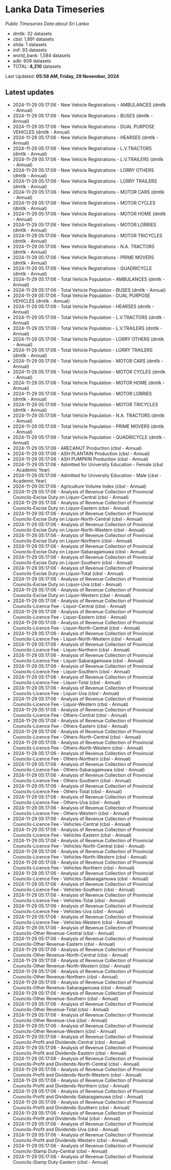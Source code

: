 # Lanka Data Timeseries
*Public Timeseries Data about Sri Lanka*

* dmtlk: 32 datasets
* cbsl: 1,891 datasets
* sltda: 1 datasets
* imf: 93 datasets
* world_bank: 1,584 datasets
* adb: 609 datasets
* TOTAL: **4,210** datasets

Last Updated: **05:58 AM, Friday, 29 November, 2024**

## Latest updates

* 2024-11-29 05:17:06 - New Vehicle Registrations - AMBULANCES (dmtlk - Annual)
* 2024-11-29 05:17:06 - New Vehicle Registrations - BUSES (dmtlk - Annual)
* 2024-11-29 05:17:06 - New Vehicle Registrations - DUAL PURPOSE VEHICLES (dmtlk - Annual)
* 2024-11-29 05:17:06 - New Vehicle Registrations - HEARSES (dmtlk - Annual)
* 2024-11-29 05:17:06 - New Vehicle Registrations - L.V.TRACTORS (dmtlk - Annual)
* 2024-11-29 05:17:06 - New Vehicle Registrations - L.V.TRAILERS (dmtlk - Annual)
* 2024-11-29 05:17:06 - New Vehicle Registrations - LORRY OTHERS (dmtlk - Annual)
* 2024-11-29 05:17:06 - New Vehicle Registrations - LORRY TRAILERS (dmtlk - Annual)
* 2024-11-29 05:17:06 - New Vehicle Registrations - MOTOR CARS (dmtlk - Annual)
* 2024-11-29 05:17:06 - New Vehicle Registrations - MOTOR CYCLES (dmtlk - Annual)
* 2024-11-29 05:17:06 - New Vehicle Registrations - MOTOR HOME (dmtlk - Annual)
* 2024-11-29 05:17:06 - New Vehicle Registrations - MOTOR LORRIES (dmtlk - Annual)
* 2024-11-29 05:17:06 - New Vehicle Registrations - MOTOR TRICYCLES (dmtlk - Annual)
* 2024-11-29 05:17:06 - New Vehicle Registrations - N.A. TRACTORS (dmtlk - Annual)
* 2024-11-29 05:17:06 - New Vehicle Registrations - PRIME MOVERS (dmtlk - Annual)
* 2024-11-29 05:17:06 - New Vehicle Registrations - QUADRICYCLE (dmtlk - Annual)
* 2024-11-29 05:17:06 - Total Vehicle Population - AMBULANCES (dmtlk - Annual)
* 2024-11-29 05:17:06 - Total Vehicle Population - BUSES (dmtlk - Annual)
* 2024-11-29 05:17:06 - Total Vehicle Population - DUAL PURPOSE VEHICLES (dmtlk - Annual)
* 2024-11-29 05:17:06 - Total Vehicle Population - HEARSES (dmtlk - Annual)
* 2024-11-29 05:17:06 - Total Vehicle Population - L.V.TRACTORS (dmtlk - Annual)
* 2024-11-29 05:17:06 - Total Vehicle Population - L.V.TRAILERS (dmtlk - Annual)
* 2024-11-29 05:17:06 - Total Vehicle Population - LORRY OTHERS (dmtlk - Annual)
* 2024-11-29 05:17:06 - Total Vehicle Population - LORRY TRAILERS (dmtlk - Annual)
* 2024-11-29 05:17:06 - Total Vehicle Population - MOTOR CARS (dmtlk - Annual)
* 2024-11-29 05:17:06 - Total Vehicle Population - MOTOR CYCLES (dmtlk - Annual)
* 2024-11-29 05:17:06 - Total Vehicle Population - MOTOR HOME (dmtlk - Annual)
* 2024-11-29 05:17:06 - Total Vehicle Population - MOTOR LORRIES (dmtlk - Annual)
* 2024-11-29 05:17:06 - Total Vehicle Population - MOTOR TRICYCLES (dmtlk - Annual)
* 2024-11-29 05:17:06 - Total Vehicle Population - N.A. TRACTORS (dmtlk - Annual)
* 2024-11-29 05:17:06 - Total Vehicle Population - PRIME MOVERS (dmtlk - Annual)
* 2024-11-29 05:17:06 - Total Vehicle Population - QUADRICYCLE (dmtlk - Annual)
* 2024-11-29 05:17:06 - ARECANUT Production (cbsl - Annual)
* 2024-11-29 05:17:06 - ASH PLANTAIN Production (cbsl - Annual)
* 2024-11-29 05:17:06 - ASH PUMPKIN Production (cbsl - Annual)
* 2024-11-29 05:17:06 - Admitted for University Education - Female (cbsl - Academic Year)
* 2024-11-29 05:17:06 - Admitted for University Education - Male (cbsl - Academic Year)
* 2024-11-29 05:17:06 - Agriculture Volume Index (cbsl - Annual)
* 2024-11-29 05:17:06 - Analysis of Revenue Collection of Provincial Councils-Excise Duty on Liquor-Central (cbsl - Annual)
* 2024-11-29 05:17:06 - Analysis of Revenue Collection of Provincial Councils-Excise Duty on Liquor-Eastern (cbsl - Annual)
* 2024-11-29 05:17:06 - Analysis of Revenue Collection of Provincial Councils-Excise Duty on Liquor-North-Central (cbsl - Annual)
* 2024-11-29 05:17:06 - Analysis of Revenue Collection of Provincial Councils-Excise Duty on Liquor-North-Western (cbsl - Annual)
* 2024-11-29 05:17:06 - Analysis of Revenue Collection of Provincial Councils-Excise Duty on Liquor-Northern (cbsl - Annual)
* 2024-11-29 05:17:06 - Analysis of Revenue Collection of Provincial Councils-Excise Duty on Liquor-Sabaragamuwa (cbsl - Annual)
* 2024-11-29 05:17:06 - Analysis of Revenue Collection of Provincial Councils-Excise Duty on Liquor-Southern (cbsl - Annual)
* 2024-11-29 05:17:06 - Analysis of Revenue Collection of Provincial Councils-Excise Duty on Liquor-Total (cbsl - Annual)
* 2024-11-29 05:17:06 - Analysis of Revenue Collection of Provincial Councils-Excise Duty on Liquor-Uva (cbsl - Annual)
* 2024-11-29 05:17:06 - Analysis of Revenue Collection of Provincial Councils-Excise Duty on Liquor-Western (cbsl - Annual)
* 2024-11-29 05:17:06 - Analysis of Revenue Collection of Provincial Councils-Licence Fee - Liquor-Central (cbsl - Annual)
* 2024-11-29 05:17:06 - Analysis of Revenue Collection of Provincial Councils-Licence Fee - Liquor-Eastern (cbsl - Annual)
* 2024-11-29 05:17:06 - Analysis of Revenue Collection of Provincial Councils-Licence Fee - Liquor-North-Central (cbsl - Annual)
* 2024-11-29 05:17:06 - Analysis of Revenue Collection of Provincial Councils-Licence Fee - Liquor-North-Western (cbsl - Annual)
* 2024-11-29 05:17:06 - Analysis of Revenue Collection of Provincial Councils-Licence Fee - Liquor-Northern (cbsl - Annual)
* 2024-11-29 05:17:06 - Analysis of Revenue Collection of Provincial Councils-Licence Fee - Liquor-Sabaragamuwa (cbsl - Annual)
* 2024-11-29 05:17:06 - Analysis of Revenue Collection of Provincial Councils-Licence Fee - Liquor-Southern (cbsl - Annual)
* 2024-11-29 05:17:06 - Analysis of Revenue Collection of Provincial Councils-Licence Fee - Liquor-Total (cbsl - Annual)
* 2024-11-29 05:17:06 - Analysis of Revenue Collection of Provincial Councils-Licence Fee - Liquor-Uva (cbsl - Annual)
* 2024-11-29 05:17:06 - Analysis of Revenue Collection of Provincial Councils-Licence Fee - Liquor-Western (cbsl - Annual)
* 2024-11-29 05:17:06 - Analysis of Revenue Collection of Provincial Councils-Licence Fee - Others-Central (cbsl - Annual)
* 2024-11-29 05:17:06 - Analysis of Revenue Collection of Provincial Councils-Licence Fee - Others-Eastern (cbsl - Annual)
* 2024-11-29 05:17:06 - Analysis of Revenue Collection of Provincial Councils-Licence Fee - Others-North-Central (cbsl - Annual)
* 2024-11-29 05:17:06 - Analysis of Revenue Collection of Provincial Councils-Licence Fee - Others-North-Western (cbsl - Annual)
* 2024-11-29 05:17:06 - Analysis of Revenue Collection of Provincial Councils-Licence Fee - Others-Northern (cbsl - Annual)
* 2024-11-29 05:17:06 - Analysis of Revenue Collection of Provincial Councils-Licence Fee - Others-Sabaragamuwa (cbsl - Annual)
* 2024-11-29 05:17:06 - Analysis of Revenue Collection of Provincial Councils-Licence Fee - Others-Southern (cbsl - Annual)
* 2024-11-29 05:17:06 - Analysis of Revenue Collection of Provincial Councils-Licence Fee - Others-Total (cbsl - Annual)
* 2024-11-29 05:17:06 - Analysis of Revenue Collection of Provincial Councils-Licence Fee - Others-Uva (cbsl - Annual)
* 2024-11-29 05:17:06 - Analysis of Revenue Collection of Provincial Councils-Licence Fee - Others-Western (cbsl - Annual)
* 2024-11-29 05:17:06 - Analysis of Revenue Collection of Provincial Councils-Licence Fee - Vehicles-Central (cbsl - Annual)
* 2024-11-29 05:17:06 - Analysis of Revenue Collection of Provincial Councils-Licence Fee - Vehicles-Eastern (cbsl - Annual)
* 2024-11-29 05:17:06 - Analysis of Revenue Collection of Provincial Councils-Licence Fee - Vehicles-North-Central (cbsl - Annual)
* 2024-11-29 05:17:06 - Analysis of Revenue Collection of Provincial Councils-Licence Fee - Vehicles-North-Western (cbsl - Annual)
* 2024-11-29 05:17:06 - Analysis of Revenue Collection of Provincial Councils-Licence Fee - Vehicles-Northern (cbsl - Annual)
* 2024-11-29 05:17:06 - Analysis of Revenue Collection of Provincial Councils-Licence Fee - Vehicles-Sabaragamuwa (cbsl - Annual)
* 2024-11-29 05:17:06 - Analysis of Revenue Collection of Provincial Councils-Licence Fee - Vehicles-Southern (cbsl - Annual)
* 2024-11-29 05:17:06 - Analysis of Revenue Collection of Provincial Councils-Licence Fee - Vehicles-Total (cbsl - Annual)
* 2024-11-29 05:17:06 - Analysis of Revenue Collection of Provincial Councils-Licence Fee - Vehicles-Uva (cbsl - Annual)
* 2024-11-29 05:17:06 - Analysis of Revenue Collection of Provincial Councils-Licence Fee - Vehicles-Western (cbsl - Annual)
* 2024-11-29 05:17:06 - Analysis of Revenue Collection of Provincial Councils-Other Revenue-Central (cbsl - Annual)
* 2024-11-29 05:17:06 - Analysis of Revenue Collection of Provincial Councils-Other Revenue-Eastern (cbsl - Annual)
* 2024-11-29 05:17:06 - Analysis of Revenue Collection of Provincial Councils-Other Revenue-North-Central (cbsl - Annual)
* 2024-11-29 05:17:06 - Analysis of Revenue Collection of Provincial Councils-Other Revenue-North-Western (cbsl - Annual)
* 2024-11-29 05:17:06 - Analysis of Revenue Collection of Provincial Councils-Other Revenue-Northern (cbsl - Annual)
* 2024-11-29 05:17:06 - Analysis of Revenue Collection of Provincial Councils-Other Revenue-Sabaragamuwa (cbsl - Annual)
* 2024-11-29 05:17:06 - Analysis of Revenue Collection of Provincial Councils-Other Revenue-Southern (cbsl - Annual)
* 2024-11-29 05:17:06 - Analysis of Revenue Collection of Provincial Councils-Other Revenue-Total (cbsl - Annual)
* 2024-11-29 05:17:06 - Analysis of Revenue Collection of Provincial Councils-Other Revenue-Uva (cbsl - Annual)
* 2024-11-29 05:17:06 - Analysis of Revenue Collection of Provincial Councils-Other Revenue-Western (cbsl - Annual)
* 2024-11-29 05:17:06 - Analysis of Revenue Collection of Provincial Councils-Profit and Dividends-Central (cbsl - Annual)
* 2024-11-29 05:17:06 - Analysis of Revenue Collection of Provincial Councils-Profit and Dividends-Eastern (cbsl - Annual)
* 2024-11-29 05:17:06 - Analysis of Revenue Collection of Provincial Councils-Profit and Dividends-North-Central (cbsl - Annual)
* 2024-11-29 05:17:06 - Analysis of Revenue Collection of Provincial Councils-Profit and Dividends-North-Western (cbsl - Annual)
* 2024-11-29 05:17:06 - Analysis of Revenue Collection of Provincial Councils-Profit and Dividends-Northern (cbsl - Annual)
* 2024-11-29 05:17:06 - Analysis of Revenue Collection of Provincial Councils-Profit and Dividends-Sabaragamuwa (cbsl - Annual)
* 2024-11-29 05:17:06 - Analysis of Revenue Collection of Provincial Councils-Profit and Dividends-Southern (cbsl - Annual)
* 2024-11-29 05:17:06 - Analysis of Revenue Collection of Provincial Councils-Profit and Dividends-Total (cbsl - Annual)
* 2024-11-29 05:17:06 - Analysis of Revenue Collection of Provincial Councils-Profit and Dividends-Uva (cbsl - Annual)
* 2024-11-29 05:17:06 - Analysis of Revenue Collection of Provincial Councils-Profit and Dividends-Western (cbsl - Annual)
* 2024-11-29 05:17:06 - Analysis of Revenue Collection of Provincial Councils-Stamp Duty-Central (cbsl - Annual)
* 2024-11-29 05:17:06 - Analysis of Revenue Collection of Provincial Councils-Stamp Duty-Eastern (cbsl - Annual)
